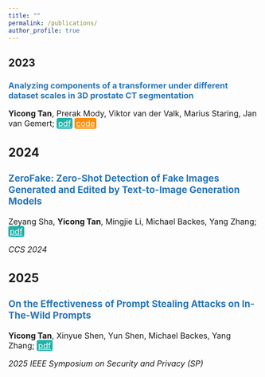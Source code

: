 ```yaml
---
title: ""
permalink: /publications/
author_profile: true
---
```


<style type="text/css" rel="stylesheet">
.btn--paper {
color: white;
background-color: lightseagreen;
padding: 1px 3px;
text-align: center;
border-radius: 4px;
a { TEXT-DECORATION:none }
}
.btn--arxiv {
color: white;
background-color: tan;
padding: 1px 3px;
text-align: center;
border-radius: 4px;
a { TEXT-DECORATION:none }
}
.btn--code {
color: white;
background-color: DARKORANGE;
padding: 1px 3px;
text-align: center;
border-radius: 4px;
a { TEXT-DECORATION:none }
}
</style>

<h2 id='2023'>2023</h2>

### <span style="color:rgb(39, 117, 182)">Analyzing components of a transformer under different dataset scales in 3D prostate CT segmentation</span>
<font size="3"><b>Yicong Tan</b>, Prerak Mody, Viktor van der Valk, Marius Staring, Jan van Gemert;
<a href="https://www.spiedigitallibrary.org/conference-proceedings-of-spie/12464/1246408/Analyzing-components-of-a-transformer-under-different-dataset-scales-in/10.1117/12.2651572.short" class="btn--paper" target="_blank">pdf</a>
<a href="https://github.com/prerakmody/window-transformer-prostate-segmentation" class="btn--code" target="_blank">code</a>

<h2 id='2025'>2024</h2>

### <span style="color:rgb(39, 117, 182)">ZeroFake: Zero-Shot Detection of Fake Images Generated and Edited by Text-to-Image Generation Models</span>
<font size="3">Zeyang Sha, <b>Yicong Tan</b>, Mingjie Li, Michael Backes, Yang Zhang;
<a href="https://dl.acm.org/doi/10.1145/3658644.3690297" class="btn--paper" target="_blank">pdf</a>

*CCS 2024*


<h2 id='2025'>2025</h2>

### <span style="color:rgb(39, 117, 182)">On the Effectiveness of Prompt Stealing Attacks on In-The-Wild Prompts</span>
<font size="3"><b>Yicong Tan</b>, Xinyue Shen, Yun Shen, Michael Backes, Yang Zhang;
<a href="https://www.computer.org/csdl/proceedings-article/sp/2025/223600a355/26hiTFMb8eQ" class="btn--paper" target="_blank">pdf</a>

*2025 IEEE Symposium on Security and Privacy (SP)*

